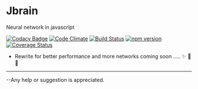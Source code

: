 # Jbrain                    
Neural network in javascript

[![Codacy Badge](https://api.codacy.com/project/badge/Grade/c834852c3524400fb26545bc72a61ef8)](https://www.codacy.com/app/atworkstudios/Jbrain?utm_source=github.com&utm_medium=referral&utm_content=abtExp/Jbrain&utm_campaign=badger)
[![Code Climate](https://codeclimate.com/github/abtExp/Jbrain/badges/gpa.svg)](https://codeclimate.com/github/abtExp/Jbrain) [![Build Status](https://travis-ci.org/abtExp/Jbrain.svg?branch=master)](https://travis-ci.org/abtExp/Jbrain)  [![npm version](https://badge.fury.io/js/jbrain.svg)](https://badge.fury.io/js/jbrain)
[![Coverage Status](https://coveralls.io/repos/github/abtExp/Jbrain/badge.svg?branch=master)](https://coveralls.io/github/abtExp/Jbrain?branch=master)

* Rewrite for better performance and more networks coming soon ..... :sparkles: :construction: :hammer:

----------------------------------------------------------------------------------------------------------------------------------------  
--Any help or suggestion is appreciated.
